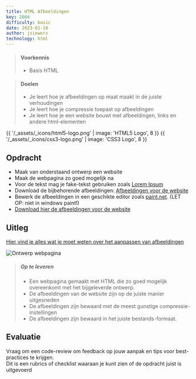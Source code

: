 ```yaml
---
title: HTML Afbeeldingen
key: 2004
difficulty: basic
date: 2023-01-10
author: jsiewers
technology: html
---
```


> #### Voorkennis
> * Basis HTML

> #### Doelen
> * Je leert hoe je afbeeldingen op maat maakt in de juiste verhoudingen
> * Je leert hoe je compressie toepast op afbeeldingen
> * Je leert hoe je een website bouwt met afbeeldingen, links en andere html-elementen

{{ '/_assets/_icons/html5-logo.png' | image: 'HTML5 Logo', 8 }}
{{ '/_assets/_icons/css3-logo.png' | image: 'CSS3 Logo', 8 }}

## Opdracht
* Maak van onderstaand ontwerp een website
* Maak de webpagina zo goed mogelijk na
* Voor de tekst mag je fake-tekst gebruiken zoals [Lorem Ipsum](https://www.lipsum.com/)
* Download de bijbehorende afbeeldingen: [Afbeeldingen voor de website](https://static.edutorial.nl/html/wilkens-materiaal.zip)
* Bewerk de afbeeldingen in een geschikte editor zoals [paint.net](https://www.getpaint.net/download.html). (LET OP: niet in windows paint!)
* [Download hier de afbeeldingen voor de website](https://static.edutorial.nl/html/wilkens-materiaal.zip)

## Uitleg
[Hier vind je alles wat je moet weten over het aanpassen van afbeeldingen](https://www.edutorial.nl/html/afbeeldingen-aanpassen/)

![Ontwerp webpagina](https://static.edutorial.nl/html/over_ons@0.5x.png)


> ##### Op te leveren
> * Een webpagina gemaakt met HTML die zo goed mogelijk overeenkomt met het bijgeleverde ontwerp.
> * De afbeeldingen van de website zijn op de juiste manier uitgesneden
> * De afbeeldingen zijn bewaard met de meest gunstige compressie-instellingen
> * De afbeeldingen zijn bewaard in het juiste bestands-formaat.

## Evaluatie
Vraag om een code-review om feedback op jouw aanpak en tips voor best-practices te krijgen.<br>
Dit is een rubrics of checklist waaraan je kunt zien of de opdracht juist is uitgevoerd
